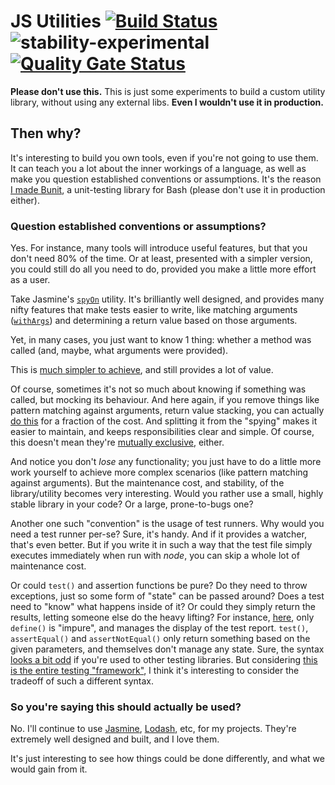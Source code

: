 JS Utilities [![Build Status](https://travis-ci.org/wadmiraal/jsutils.svg?branch=master)](https://travis-ci.org/wadmiraal/jsutils) ![stability-experimental](https://img.shields.io/badge/stability-experimental-orange.svg) [![Quality Gate Status](https://sonarcloud.io/api/project_badges/measure?project=wadmiraal_jsutils&metric=alert_status)](https://sonarcloud.io/dashboard?id=wadmiraal_jsutils)
============

**Please don't use this.** This is just some experiments to build a custom utility library, without using any external libs. **Even I wouldn't use it in production.**

Then why?
---------

It's interesting to build you own tools, even if you're not going to use them. It can teach you a lot about the inner workings of a language, as well as make you question established conventions or assumptions. It's the reason [I made Bunit](https://github.com/wadmiraal/bunit), a unit-testing library for Bash (please don't use it in production either).

### Question established conventions or assumptions?

Yes. For instance, many tools will introduce useful features, but that you don't need 80% of the time. Or at least, presented with a simpler version, you could still do all you need to do, provided you make a little more effort as a user.

Take Jasmine's [`spyOn`](https://jasmine.github.io/api/3.6/global.html#spyOn) utility. It's brilliantly well designed, and provides many nifty features that make tests easier to write, like matching arguments ([`withArgs`](https://jasmine.github.io/api/3.6/Spy.html#withArgs)) and determining a return value based on those arguments.

Yet, in many cases, you just want to know 1 thing: whether a method was called (and, maybe, what arguments were provided).

This is [much simpler to achieve](src/wunit/spy.js), and still provides a lot of value.

Of course, sometimes it's not so much about knowing if something was called, but mocking its behaviour. And here again, if you remove things like pattern matching against arguments, return value stacking, you can actually [do this](src/wunit/hijack.js) for a fraction of the cost. And splitting it from the "spying" makes it easier to maintain, and keeps responsibilities clear and simple. Of course, this doesn't mean they're [mutually exclusive](tests/wcli/output.test.js), either.

And notice you don't _lose_ any functionality; you just have to do a little more work yourself to achieve more complex scenarios (like pattern matching against arguments). But the maintenance cost, and stability, of the library/utility becomes very interesting. Would you rather use a small, highly stable library in your code? Or a large, prone-to-bugs one?

Another one such "convention" is the usage of test runners. Why would you need a test runner per-se? Sure, it's handy. And if it provides a watcher, that's even better. But if you write it in such a way that the test file simply executes immediately when run with _node_, you can skip a whole lot of maintenance cost.

Or could `test()` and assertion functions be pure? Do they need to throw exceptions, just so some form of "state" can be passed around? Does a test need to "know" what happens inside of it? Or could they simply return the results, letting someone else do the heavy lifting? For instance, [here](tests/wunit/wunit.test.js), only `define()` is "impure", and manages the display of the test report. `test()`, `assertEqual()` and `assertNotEqual()` only return something based on the given parameters, and themselves don't manage any state. Sure, the syntax [looks a bit odd](tests/wperf/memo.test.js) if you're used to other testing libraries. But considering [this is the entire testing "framework"](src/wunit/wunit.js), I think it's interesting to consider the tradeoff of such a different syntax.

### So you're saying this should actually be used?

No. I'll continue to use [Jasmine](https://jasmine.github.io/index.html), [Lodash](https://lodash.com/), etc, for my projects. They're extremely well designed and built, and I love them.

It's just interesting to see how things could be done differently, and what we would gain from it.
